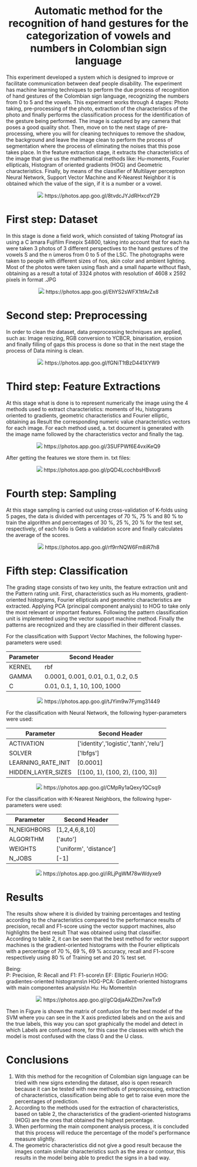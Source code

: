 <h1 align="center"><B>Automatic method for the recognition of hand gestures for the categorization of vowels and numbers in Colombian sign language</B></h1>
<p align="justify">

This experiment developed a system which is designed to improve or facilitate communication between deaf people disability. The experiment has machine learning techniques to perform the due process of recognition of hand gestures of the Colombian sign language, recognizing the numbers from 0 to 5 and the vowels. 
This experiment works through 4 stages: Photo taking, pre-processing of the photo, extraction of the characteristics of the photo and finally performs the classification process for the identification of the gesture being performed. 
The image is captured by any camera that poses a good quality shot. Then, move on to the next stage of pre-processing, where you will for cleaning techniques to remove the shadow, the background and leave the image clean to perform the process of segmentation where the process of eliminating the noises that this pose takes place. In the feature extraction stage, it extracts the characteristics of the image that give us the mathematical methods like: Hu-moments, Fourier ellipticals, Histogram of oriented gradients (HOG) and Geometric characteristics. Finally, by means of the classifier of Multilayer perceptron Neural Network, Support Vector Machine and K-Nearest Neighbor it is obtained which the value of the sign, if it is a number or a vowel.

<p align="center"><img src="https://lh3.googleusercontent.com/-buKNTXAgGmbXj0h5-Mv8FWnJ9CisSNnccXtPOc40vSIVGipQqGuhEwAiu52PD6rLvaRD1qobTjty5gz5xV4S-SoGQ-wcrRFFd2glAC33r4Ja0wzHshlYVNKOyhsZUTX0lNcBHs8_J9iIc_CvXyU9zBMgPmMymd1R0Ujyn56LloeEeBDX4fqBEcgWTrbFyUGFaoR1DNoDlBRP8aU1LWgS3OtVscOQGJMswe-PbTNYNtVCpXirvu-eS3MxpZzeCQcwwUGNoNT_c1_UxTzeOrQO9VhOrLDpuMCOXxeP1GxMe_4er4JY_jq3IGoAzmlB9y_AlOw2B98eItP_1tkHUPaG5KzMDb-Fv8MmTOV_Ya1HExr7-xSPWHryMhBttnh1ta-PoncCBUy4w4wuYuiRZm4cBssgJ-68LCfG4uR363Qt6yT3J77llGcNnMZlAWDxpYVPXqx60loGVwyOBAavv1BVdYDEklZM5DEpU3WpNDYgQs3OflC9T74gajo3WiY_CBb8ztrhoRzvy23AakfyHH2uxM8lvX5Z0hZJ1wkaheayISJ_kZm2Y9wPOolILChp-Gavx5B-hukWaKZHBoW2R4OaF4svMd2LOeGhaVbzsK4r1G_tkf144__4rULmu1CFrky2HUc-61jCVYQAJwCRecX6UY7=w1462-h709-no">
  https://photos.app.goo.gl/8tvdcJYJdRHxcdYZ9
</p>

<h1 align="left"><B> First step: Dataset</B></h1>
<p align="justify">

In this stage is done a field work, which consisted of taking Photograf ́ıas using a C ́amara Fujifilm Finepix S4800, taking into account that for each ̃na were taken 3 photos of 3 different perspectives to the hand gestures of the vowels S and the n ́umeros from 0 to 5 of the LSC. The photographs were taken to people with different sizes of ̃nos, skin color and ambient lighting. Most of the photos were taken using flash and a small ̃naparte without flash, obtaining as a result a total of 3324 photos with resolution of 4608 x 2592 pixels in format .JPG

<p align="center"><img src="https://lh3.googleusercontent.com/GRAnLBiqV93ASdlP3flLgw66D6iItG10cVNqDCNsj0KyuTxySVfEwhtdGMeMTHd-hnqbuZV-WeP3Lpj5bHdlakPVk3WzpzXzRqyajX_KteWkfNqRvJcSRHFvc7q5A9pGDwm0zYFKzAu-YLAzg8PyI4kB7d2Q9hOF7IVxTq-9EA1CJtt37oWQC9zuyrAVqfumX2RF2mOYw0cxtH-P7XEWCb6SDWQt3Tut8wMbmBAL5Uus6lVWXwJv1XZCnVk_eIILALGfp_6GdFmANmNb4X6DzYA1lnSYmCyx3gEApoGgyv83yvNgLn-8-15gcoQCXk7ZKG86cwZ2xq2sndOltV4SzvizyIU-Wh-kq_vguT64ndGTP1u_7zngXDO6LL5gaJMaB-Khoi5M31PWGpLNguzm8A3QdhAX24Y95x1Ih2D4_Q-G8vIOtiRSu6WFFR2f71mD0PBrxbQmMC9MoVflloUZp0J7ucjiv1RPAc4h4R3OcpI-BhSChdBIEjbX85dpo4CbBwNttvfOx6wSgp7rJT67jfkjE353YKAp36Ay4-eD9vupynU8jlTXs33cpWvSVXqNp0rTJlqnLqVXJZdyKbEqxtS0hUL2b1YVHqW0o67DW3Hf7utYyA0bIxBcJK98MlYtBqLpiz96rPqa-b2dilet4zfm=w863-h709-no">
  https://photos.app.goo.gl/EhYS2sWFX1tfArZx8
</p>

<h1 align="left"><B> Second step: Preprocessing</B></h1>
<p align="justify">
  
In order to clean the dataset, data preprocessing techniques are applied, such as: Image resizing, RGB conversion to YCBCR, binarisation, erosion and finally filling of gaps this process is done so that in the next stage the process of Data mining is clean.

<p align="center"><img src="https://lh3.googleusercontent.com/dVIMvpbrh2MXIbsNKRn0HGHp63PL2z1bnMqFkWta7Wi3i6IcLZ18wrEQclNA4MX4Bi0nXiInC9jKz7wR_zAzGsx0OwfkFKbr96Vsp0MBsTLHLsimHbt6iNz5MQqdJajSMnvwMkR314t-WOFV_xH07WPjuWov32egkK0EgWYLwt9mAeRyjPdPYRI9FsHPFZnHmN5tZE1wf_71Z6UNmQBWDLa_6MzAugR-nKIKtVmwGs0Xv_PJ6KuOzQ59Ggl0Uu_TW3v0sXtdHqnZnQPBxi7KV4SwjJknNDFxqURsS3tyuk8nuCfHsRaplUIk4xku8vkeMhNuK1rb76fkEZGHYnmoLFoiy349uATCEPSbc1jpd4tB9hbzdaGlHkbP99so5BkHl26mRDcJBSqLOGryySvWgBUjuvvV5G5Lp5_YYbO-u7tFe3Zb-Bg5gLLznIpwfO87HD_eEP7F-LQh3NzjOpYpVhO9CSxV4xM1gcqVh23rH_NAkvMGPwaRgZM-PeIRsbLFp-qPf22Pcnwx3tI5cFLptzNuubIZtHCfxMlSItHROxVmdj_Mui1BTHKJtNjeW0_CUJBVH05i6pHjbcbZk0gKvbcLue7xenqSIccklszUjMbafml2RgiMISYFHNwGbk_sEFU7NAI2I8wl82UTeYFS6ee2=w902-h709-no">
  https://photos.app.goo.gl/fGNiT1tBzD441XYW9
</p>

<h1 align="left"><B>Third step: Feature Extractions</B></h1>
<p align="justify">
  
At this stage what is done is to represent numerically the image using the 4 methods used to extract characteristics: moments of Hu, histograms oriented to gradients, geometric characteristics and Fourier elliptic, obtaining as Result the corresponding numeric value characteristics vectors for each image. For each method used, a. txt document is generated with the image name followed by the characteristics vector and finally the tag.

<p align="center"><img src="https://lh3.googleusercontent.com/GoesxLpl1Ehc-QOfwr9su07T8cB7nRE6t37RAprHrntP2QVy5CtmVxYzXwTX1JFjy1wKl2onpk9Qc0q97BfCK4ZvuSSH3qcrskVcCMlt56nps2JrFQDf-2yPQInKYNw9AcqMdPUxWKazDAB3hZV0Pxew6FskGgRL_TS9fFbCBN6TTWgXuyO71FX2Abapgaqc9hFTPmsZ29OakY9mEX0MmRqCCmRHX81h5Ld3TFtg_ibW8PApih3ljjYK8556bnjuny16S_N_Dd42cjwsq6xzMCMmyV6fy6cnFvF_FaOBCo3SjAmPc7AM4hZVZ8dr53Sc0AG_nhqkYYj7lOatTZSxFXx7o4ukGRTSxEmySh2ccm0A9HeiwiYqPhu4oXaciula4Mn4FqZXmpnuSD28m03YocLvYdXD-FrlL4f4mnb0S9OoeXhNWQeFEO8JHOmlgJY4Mld1s9CtI7JTYfJLimdSSTz2UkqH7N3hwxlVfL4kH_-X9KzubOTsoBdcHI0l10XjOZYPkUk9rVmOmYxr8pLvPfJgODkI4ozJFESkHKN1q6LgAm9-D7UEOFW8JE76ozCOLZwkCi32iqtTmPGOHdQHf9XiDzY1aJGIYhgWyXQwxnkTtfUqcVvd-_rHaqq6RNOiTEsFN2FmQuCw1E3k0k3lEFsT=w991-h707-no">
  https://photos.app.goo.gl/3SUFPWf6E4vxiKeQ9
</p>

After getting the features we store them in. txt files:

<p align="center"><img src="https://lh3.googleusercontent.com/LriTsTtLuMcjfzzCsQkqEWzHoNVTEWSvkSzopXvd4fjd_CELKKXNJFA5AmFW93TWQd5hPL1N5YbVg01bIHM055QyHrHegGWXjHG8ELP5CShPqdRTdjoKl9LMcnWe_H6OQ6KNEuKMyevL4pp10S07fj6yFdGqKXt4RXHhNVcHngxiW0vk7Q715P87P2oAMRiCHITISaxm6QYhh5I7fcIg-yo4qjnoTXi3QoSBDXqnDbTqAC0Z-bdFSG4XkAH9M0W0daZy54TsaKSA7g0iwxA9C3PTF-Lko9HYjqsUb6ul-i2CLgxbm--wgo6YHLcBiNCILgdpMI03NXrW6u-Q_tGC-UKJ2CpsiAtORVH8DjWwKO7PIdeDPgH48e-Jj_nCMmdX3wqHsiJT6CEmuC7V3a_or73auNuS5rN76YTlqLWCrNxMKboxBSrO-QFvLDlcJYO17f0uRxe1ZLueiiDcJEJ2-IiITAbtqBm7mLBxTm-DvgkvHINOq0TlqSbCkUnioyrvozNu1uacNwuOA9cG6HqR2hCHNiPsH2q310X0AsGPx3aPrvTt-TtH_zk8sYgmpRe67_QwsF0LIgRFXhf0fyW-4oyokaH7_NMTSKfXfU4sm1D9ijiwiP2ErB8gW6kxQ57uwHPR97pXXzPUq4xkDbA8YGYM=w786-h133-no">
  https://photos.app.goo.gl/pQD4LcochbsHBvxx6
</p>

<h1 align="left"><B>Fourth step: Sampling</B></h1>
<p align="justify">
 
At this stage sampling is carried out using cross-validation of K-folds using 5 pages, the data is divided with percentages of 70 %, 75 % and 80 % to train the algorithm and percentages of 30 %, 25 %, 20 % for the test set, respectively, of each folio is Gets a validation score and finally calculates the average of the scores.

<p align="center"><img src="https://lh3.googleusercontent.com/ojHNqTy0mLJ0Ah1dMstdm0OCnrjXLCFIdQgJGgv1V29BLAACcobZ3KMUYhPwaEaQRkD1Te_9qfgFt0vY3laK0y_95xYBljG5n7NYLqMwjNRlUdAW4Bbjdk3FP4GAwa9et4cRmo55oOioB5B4LP0LQZ4KleRBuQ-gh_71BwHHTqtm4QjbwdZGUSAk8v4NISz0FPVdawwKNOrUdo8vTnfRCYGJs90zoimCql8Il4nYIua4iAm9qzJoLF3-n3q61kJAJR7-pXP4Qe28C9x1TtPPaj1Rm8Qa6oza3antDn1X44zb1vVq6mTThto9RbzpH2lDKr1pd0_n3lXPWb6TcpAB2c2QTijBkuMKeoe53egVvOwY7dVJiLYkrE9I9E0K2CQ1NQwwIE-lzjxhFzvrfFlDUQnOap80MwOyYWNH75yUwLppwpcuek4aGmvnirzvlAsHWm32Vv6mzHyys1gjNK6EZrN0NguxKmCTdGQF18NSy6pu7Sn_zKGoX14Q4_NGW7EUWxmh1gP06fWAcKVDGTrQBZTqqO7VJT4-vN3djN3hIF0WCgEEU2ciUw5aC26DPd6mE0UJnxj9OEpy6zTCYAgo2VxLuaMwqCa9hZezigXcIgM3393cxrNp2e6rptCfcHyaaMzFXxWsFwTJ0_rW3T6-gd7z=w1221-h656-no">
  https://photos.app.goo.gl/rf9rrNQW6Fm8iR7h8
</p>
  
<h1 align="left"><B>Fifth step: Classification</B></h1>
<p align="justify">
  
 The grading stage consists of two key units, the feature extraction unit and the Pattern rating unit. 
First, characteristics such as Hu moments, gradient-oriented histograms, Fourier ellipticals and geometric characteristics are extracted. Applying PCA (principal component analysis) to HOG to take only the most relevant or important features.
Following the pattern classification unit is implemented using the vector support machine method.
Finally the patterns are recognized and they are classified in their different classes.

For the classification with Support Vector Machines, the following hyper-parameters were used:


Parameter  | Second Header
------------- | -------------
KERNEL  | rbf
GAMMA  | 0.0001, 0.001, 0.01, 0.1, 0.2, 0.5
C  | 0.01, 0.1, 1, 10, 100, 1000

<p align="center"><img src="https://lh3.googleusercontent.com/y-wOt4qpbct1mOz6pQ8tl932cYjMuvNyOhQzXNhIxjEHAwKGaAWnztnHKXXxGHtApFqXphtx9u2r9J08vtgIBFX-ikDQEFc_p7TQUk5YRGaZFbVDDvO1l0vsNduD4h3OOcnRhEfuW0Q5_WcVHtfVGWk7l0GxJ_xx7mxcNPK6B0oOfI8A6IBU-kKKdvPWztLcFcYfy0y8nc4WfbNxlOJDMMLRMhICGFkY3B1ojlqiW96eS0YmhWQshkHhpLmWPVg9PMY0IVj18xyv6oGKLpNQswE9dg7wXC8ZejRqq9AoWe1ICrf49SCMa-55NmYExdWH7qFSTEc0kFd3EoVGvUCbDiq9ge1VBtVlPeIkAzP4fgOQrajZ_dffN_dUUlkSK8yjte0cffQxsdJB9YEeKpXIaovO9-bgOvEWEI5LDC6zOHjrivAXdnzM5WVPPid-72XZ_MAUfpcAVIgOmCIKGPemuImqK6mZTIxfa9kUdKxe0yV8nJYfLXsI1IADalO9R4Lmco1DSKcCzFbncDqQfQUAiVHRYk30wsEr_q0sK-ORw532WjE61cWZ_nUOVeV-Y6fzYMzThHGgvJLQA3dtL9frVCmftv7CFGdAjlKsxg5Vlvj0qoh_nhzUWzKV1rSou2rxf46c-iYlw2TE2agDo5YBCYvl=w584-h577-no">
  https://photos.app.goo.gl/tJYim9w7Fymg31449
</p>

For the classification with Neural Network, the following hyper-parameters were used:


Parameter  | Second Header
------------- | -------------
ACTIVATION  | ['identity','logistic','tanh','relu']
SOLVER  | ['lbfgs']
LEARNING_RATE_INIT  | [0.0001]
HIDDEN_LAYER_SIZES  | [(100, 1), (100, 2), (100, 3)]

<p align="center"><img src="https://lh3.googleusercontent.com/KZaWOSFQx9GAcQM8f-Hc6iJjwOTBxyL-hfvsDFLZARuFzorUuoSll_onTJOLHpbEryHTPtdbe6-V8Py5urHi5bEN7Ux7BllcZItkot5wa9fo5f9keagqE1togpBxA-pg-fuYiqkY00-LoRmwC0oihUDJ1xX9pQAx-9_6k4A8u0-U794cekVYRS7EbgKbAFMUt_sP1ITye7HFdyj_Pqls6pP61T7WbUPsUk2HkETyN7ia5Sva84uzkTakrzzCcBCL0MTFuPMt6jEvFVRJ69G_vnXpEfPyNT4Dz4jg3dC7c512ByHnv7YgTb6PC-VIa1Bkvm6GaZVCDDcmt28eVTiQoW7GHYrNFbRUYyHLYnNlaD6YKcr7x1G-koJCR2O0NPNuVZ7SgSW8qyRsYK_mxIBCGqyu4UsFGCx-Xodb9ioHct4vrJRpOJDYo7Y7D_bh7qzcjodnDGVPleMQkKJgV0QLKKlJnpBeQgrSxX6VQ8v2SZmV1t_tav1JB21PrNQLrvawoVIJMFBVNtEeMN4imxQ95SS5spgdbckHi_uc5z-mm1MLq7Us6BAuSCC0Nj6xBmr5pY97iTpzpKaO8VpPy2lftipyjhdgYx2gLCNBCcQTy0RQZ7VE5i6U546CdotHGjmb3RAUkBRa2FMS-vZ9UmWNLph7=w969-h494-no">
  https://photos.app.goo.gl/CMpRy1aQexy1QCsq9
</p>

For the classification with K-Nearest Neighbors, the following hyper-parameters were used:


Parameter  | Second Header
------------- | -------------
N_NEIGHBORS  | [1,2,4,6,8,10]
ALGORITHM  | ['auto']
WEIGHTS  | ['uniform', 'distance']
N_JOBS  | [-1]

<p align="center"><img src="https://lh3.googleusercontent.com/qqgJWCLN-lH1gSGA2DOM1ERjPEDJIRGcTlKUYLo9sCoDNPu3ubOLqf4Mj-5O6ZEpB3bBbrCX3IdxMoj7u57_Po1wFMXDJynEjOMRHzY8dGyehmb71qJiKBwbN0Pg03fLlQbPT_USgV2svWdlpQ6vFDgYih7luYbwrFukDSZWZ441TsLYMxJU-v4OKpKnfSY3jDOKQ7F-v2MY2v77EuOZmfxpCmgnezb87_GPM3tmM57SoGHg0yowa_cqxKzu3l-QMDFOG4wBKp921suevgHjAR9TisfSOkcwFRjGwaHhl1SB43tm8ptImZmpqJcoTokRF-hNmCN-4QgiORFtLg_f9Ma6fMZa8vHx02IDKGv1IhEC5EwTjI3UqC21gJzLXZ-nW0A30nWKHyaJ07fg57Hqk25l9024nIrQYa1UXAHKLMa-Vz03B_8MuI35Y7nXbRT8X6AKPCAzsG7bbuR7X6ZTcjKvs7rsqZde4C83pH4sgrMcc4lFs9-OPN2kfdaZ8f7552bYqVSjsTnW1rKPSfiipLVHYevfalycjgzIxEaBatlnUOWdQ_62DiVIWuZP4rooBazyWZNLqICE8hWmmXtc2vMY2Ynk4B6NQYmoDxKEMPBQpTlijC_3lOPoJ74LZLz94KexpOq8dmDnunhByG_F3lTl=w747-h603-no">
  https://photos.app.goo.gl/iRLjPgWM78wWdyxe9
</p>

<h1 align="left"><B>Results</B></h1>
<p align="justify">
  
The results show where it is divided by training percentages and testing according to the characteristics compared to the performance results of precision, recall and F1-score using the vector support machines, also highlights the best result That was obtained using that classifier.  
According to table 2, it can be seen that the best method for vector support machines is the gradient-oriented histograms with the Fourier ellipticals with a percentage of 70 %, 69 %, 69 % accuracy, recall and F1-score respectively using 80 % of Training set and 20 % test set.

Being:  
P: Precision, R: Recall and F1: F1-score\n
EF: Elliptic Fourier\n
HOG: gradientes-oriented histograms\n
HOG-PCA: Gradient-oriented histograms with main componentes analysis\n
Hu: Hu Moments\n

<p align="center"><img src="https://lh3.googleusercontent.com/hRcPb5rEMKbzf3RsMjTvEzUrDEnWHymU7cxZv_MJnsx2iiyO4yfXq8MYF9MuT1zov2yVvkGyt8oOyFWNWLlxk6gW2fHbEB_LyCF7wG2iL6nIfRfSUVCeNioMnKtP0-_1XxEd1LBmQALRN3sVHkQXrTiJemoKZ2PrVxWtJcJgdQYv1vb0UfyMxRG1xrIQU5Ar39VapFaJEbxu51lEnkW12gO6DGpclZGf74PV9x0O82ruYbfsidpBlDEq32cOEthn91f-sAwRDOq__nbEwTXl7NwVK2CVaNl_iLzKv4VjRvl3pyKarnbiGNhqThhy0q1FWYu2MD1c9jLaup1BhnmWHoEay1hajYOmLsq7NRnHLjgo0gt-RfbFDKSuOTitfl4Bq29nmZMsnim4adr3vJRgYoJmkPBbhfOd4Tzto2_JLKlxUqGVncty3fKd7mDLUtyeHhzHkNJHT57-NT0IWMER9JDxluK0SvrrHa6W0UEozZ0bU4rA1Ya6U8CVlpMVWSnH3nB_vEAoPW3srW2DorByw1J7R59s4E4QHuHfJWbeZVjaL00Ct4ltoXerrfvFnZeVlaU9DGHqK720u2yD-0I0RT3uAjxZBfDZT3mKugttpqaijBSgKciwNOCVaHJ5n8N84AprCDVVE-ovV5DnvwTpMYNP=w576-h498-no">
  https://photos.app.goo.gl/gCQdjaAkZDm7xwTx9
</p>

Then in Figure is shown the matrix of confusion for the best model of the SVM where you can see in the X axis predicted labels and on the axis and the true labels, this way you can spot graphically the model and detect in which Labels are confused more, for this case the classes with which the model is most confused with the class 0 and the U class.


 

<h1 align="left"><B>Conclusions</B></h1>
<p align="justify">
 
 1. With this method for the recognition of Colombian sign language can be tried with new signs extending the dataset, also is open research because it can be tested with new methods of preprocessing, extraction of characteristics, classification being able to get to raise even more the percentages of prediction.
 2. According to the methods used for the extraction of characteristics, based on table 2, the characteristics of the gradient-oriented histograms (HOG) are the ones that obtained the highest percentage.
 3. When performing the main component analysis process, it is concluded that this process will reduce the percentage of the model's performance measure slightly.
 4. The geometric characteristics did not give a good result because the images contain similar characteristics such as the area or contour, this results in the model being able to predict the signs in a bad way.
